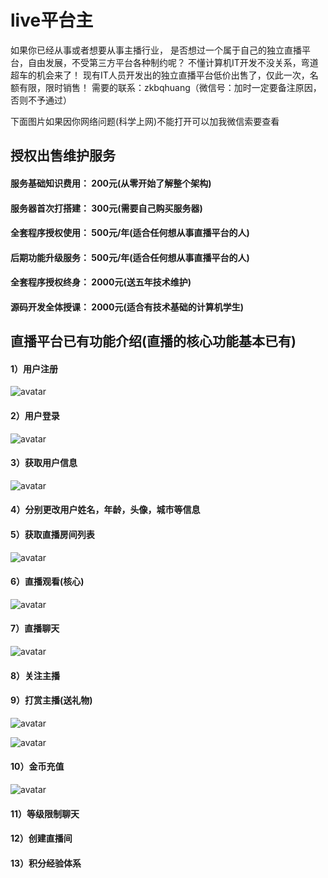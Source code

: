 # live平台主

如果你已经从事或者想要从事主播行业，
是否想过一个属于自己的独立直播平台，自由发展，不受第三方平台各种制约呢？
不懂计算机IT开发不没关系，弯道超车的机会来了！
现有IT人员开发出的独立直播平台低价出售了，仅此一次，名额有限，限时销售！
需要的联系：zkbqhuang（微信号：加时一定要备注原因，否则不予通过） 

下面图片如果因你网络问题(科学上网)不能打开可以加我微信索要查看


## 授权出售维护服务

#### 服务基础知识费用： 200元(从零开始了解整个架构)
#### 服务器首次打搭建： 300元(需要自己购买服务器)
#### 全套程序授权使用： 500元/年(适合任何想从事直播平台的人)
#### 后期功能升级服务： 500元/年(适合任何想从事直播平台的人)

#### 全套程序授权终身： 2000元(送五年技术维护)

#### 源码开发全体授课： 2000元(适合有技术基础的计算机学生)



## 直播平台已有功能介绍(直播的核心功能基本已有)

#### 1）用户注册

![avatar](https://github.com/zkbqhuang/live/blob/main/img/live3.jpg)

#### 2）用户登录

![avatar](https://github.com/zkbqhuang/live/blob/main/img/live2.jpg)

#### 3）获取用户信息

![avatar](https://github.com/zkbqhuang/live/blob/main/img/live6.jpg)

#### 4）分别更改用户姓名，年龄，头像，城市等信息
#### 5）获取直播房间列表

![avatar](https://github.com/zkbqhuang/live/blob/main/img/live1.jpg)

#### 6）直播观看(核心)

![avatar](https://github.com/zkbqhuang/live/blob/main/img/live4.jpg)

#### 7）直播聊天

![avatar](https://github.com/zkbqhuang/live/blob/main/img/live5.jpg)

#### 8）关注主播
#### 9）打赏主播(送礼物)

![avatar](https://github.com/zkbqhuang/live/blob/main/img/live7.jpg)

![avatar](https://github.com/zkbqhuang/live/blob/main/img/live8.jpg)

#### 10）金币充值

![avatar](https://github.com/zkbqhuang/live/blob/main/img/live9.jpg)

#### 11）等级限制聊天
#### 12）创建直播间
#### 13）积分经验体系
